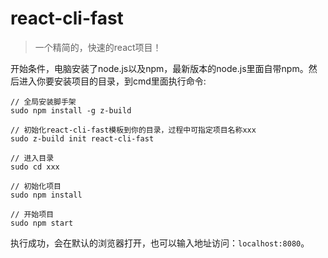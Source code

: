 # react-cli-fast

> 一个精简的，快速的react项目！

开始条件，电脑安装了node.js以及npm，最新版本的node.js里面自带npm。然后进入你要安装项目的目录，到cmd里面执行命令:

```
// 全局安装脚手架
sudo npm install -g z-build

// 初始化react-cli-fast模板到你的目录，过程中可指定项目名称xxx
sudo z-build init react-cli-fast

// 进入目录
sudo cd xxx

// 初始化项目
sudo npm install

// 开始项目
sudo npm start
```

执行成功，会在默认的浏览器打开，也可以输入地址访问：`localhost:8080`。
